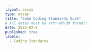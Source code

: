 ```yaml
---
layout: essay
type: essay
title: "Some Coding Standards Suck"
# All dates must be YYYY-MM-DD format!
date: 2025-02-8
published: true
labels:
  - Coding Standards
---
```

